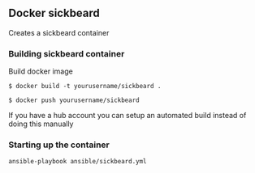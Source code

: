 ## Docker sickbeard
Creates a sickbeard container

### Building sickbeard container
Build docker image
```
$ docker build -t yourusername/sickbeard .
```

```
$ docker push yourusername/sickbeard
```

If you have a hub account you can setup an automated build instead of doing this manually

### Starting up the container
```
ansible-playbook ansible/sickbeard.yml
```
